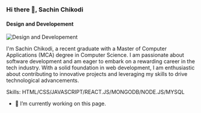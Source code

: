 ### Hi there 👋, Sachin Chikodi
#### Design and Developement
![Design and Developement](https://github.com/SachinChikodi8/SachinChikodi8/blob/main/githubanner.png?raw=true)

I'm Sachin Chikodi, a recent graduate with a Master of Computer Applications (MCA) degree in Computer Science. I am passionate about software development and am eager to embark on a rewarding career in the tech industry. With a solid foundation in web development, I am enthusiastic about contributing to innovative projects and leveraging my skills to drive technological advancements.

Skills: HTML/CSS/JAVASCRIPT/REACT.JS/MONGODB/NODE.JS/MYSQL

- 🔭 I’m currently working on this page. 




